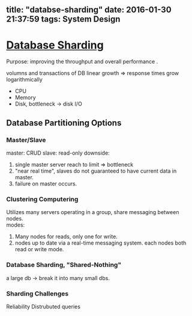title: "databse-sharding"
date: 2016-01-30 21:37:59
tags: System Design
---
# [Database Sharding](http://dbshards.com/database-sharding/)

Purpose: improving the throughput and overall performance . 

volumns and transactions of DB linear growth => response times grow logarithmically

- CPU
- Memory
- Disk, bottleneck -> disk I/O

## Database Partitioning Options

### Master/Slave
master: CRUD
slave: read-only
downside: 
1. single master server reach to limit => bottleneck
2. "near real time", slaves do not guaranteed to have current data in master.
3. failure on master occurs. 

### Clustering Computering
Utilizes many servers operating in a group, share messaging between nodes.  
modes: 
1. Many nodes for reads, only one for write. 
2. nodes up to date via a real-time messaging system. each nodes both read or write mode.

### Database Sharding, "Shared-Nothing"
a large db -> break it into many small dbs. 
### Sharding Challenges

Reliability 
Distrubuted queries




